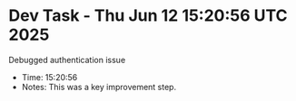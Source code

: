 # Dev Task - Thu Jun 12 15:20:56 UTC 2025
Debugged authentication issue
- Time: 15:20:56
- Notes: This was a key improvement step.
